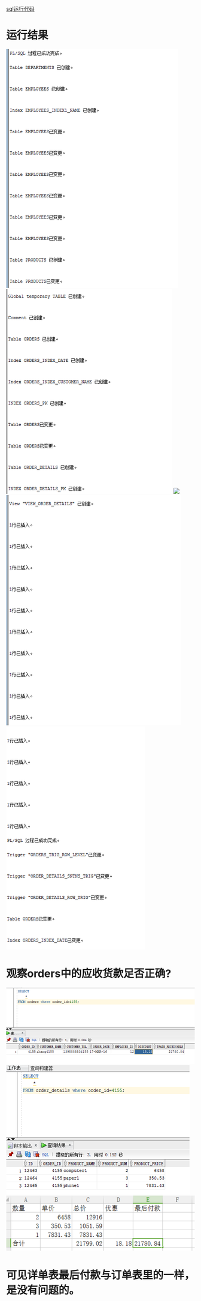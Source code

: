 [sql运行代码](https://github.com/201610414130/Oracle/blob/master/test4/sql.txt)
# 运行结果
![](./image/2.png)
![](./image/3.png)
![](./iamge/4.png)
![](./image/5.png)
![](./image/6.png)
# 观察orders中的应收货款足否正确?
![](./image/1.png)
![](./image/8.png)
![](./image/7.png)
# 可见详单表最后付款与订单表里的一样，是没有问题的。
